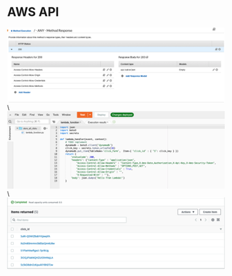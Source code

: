 # AWS API
![API GATEWAY](assets/ANY_METHOD.png)\\
![Lambda](assets/LAMBAfunc.png) \\
![Dynamo](assets/Dynamo.png) 



